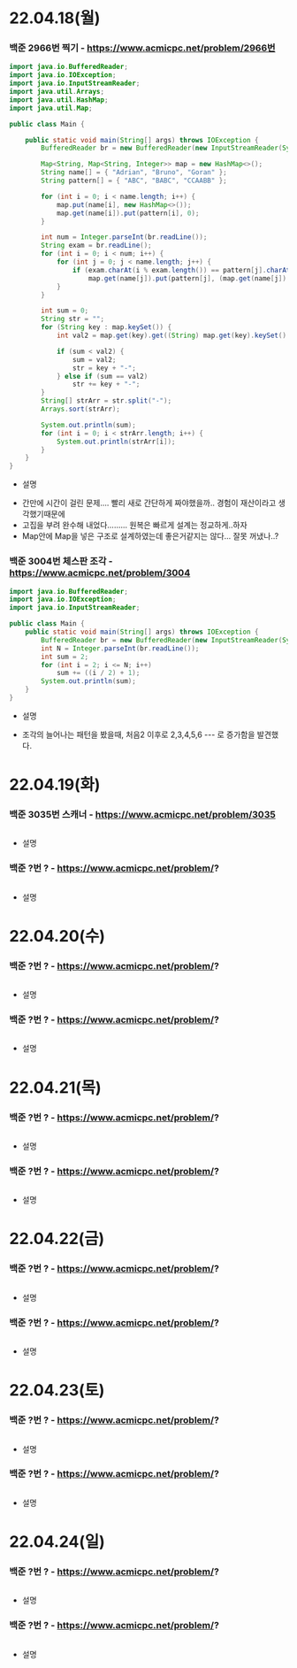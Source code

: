 # 22.04.18(월)

### 백준 2966번 찍기 - https://www.acmicpc.net/problem/2966번
```java
import java.io.BufferedReader;
import java.io.IOException;
import java.io.InputStreamReader;
import java.util.Arrays;
import java.util.HashMap;
import java.util.Map;

public class Main {

	public static void main(String[] args) throws IOException {
		BufferedReader br = new BufferedReader(new InputStreamReader(System.in));

		Map<String, Map<String, Integer>> map = new HashMap<>();
		String name[] = { "Adrian", "Bruno", "Goran" };
		String pattern[] = { "ABC", "BABC", "CCAABB" };

		for (int i = 0; i < name.length; i++) {
			map.put(name[i], new HashMap<>());
			map.get(name[i]).put(pattern[i], 0);
		}

		int num = Integer.parseInt(br.readLine());
		String exam = br.readLine();
		for (int i = 0; i < num; i++) {
			for (int j = 0; j < name.length; j++) {
				if (exam.charAt(i % exam.length()) == pattern[j].charAt(i % pattern[j].length()))
					map.get(name[j]).put(pattern[j], (map.get(name[j]).get(pattern[j]) + 1));
			}
		}

		int sum = 0;
		String str = "";
		for (String key : map.keySet()) {
			int val2 = map.get(key).get((String) map.get(key).keySet().toArray()[0]);

			if (sum < val2) {
				sum = val2;
				str = key + "-";
			} else if (sum == val2)
				str += key + "-";
		}
		String[] strArr = str.split("-");
		Arrays.sort(strArr);

		System.out.println(sum);
		for (int i = 0; i < strArr.length; i++) {
			System.out.println(strArr[i]);
		}
	}
}
```
- 설명
 * 간만에 시간이 걸린 문제.... 빨리 새로 간단하게 짜야했을까.. 경험이 재산이라고 생각했기때문에
 * 고집을 부려 완수해 내었다......... 원복은 빠르게 설계는 정교하게..하자
 * Map안에 Map을 넣은 구조로 설계하였는데 좋은거같지는 않다... 잘못 꺼냈나..?

### 백준 3004번 체스판 조각 - https://www.acmicpc.net/problem/3004
```java
import java.io.BufferedReader;
import java.io.IOException;
import java.io.InputStreamReader;

public class Main {
	public static void main(String[] args) throws IOException {
		BufferedReader br = new BufferedReader(new InputStreamReader(System.in));
		int N = Integer.parseInt(br.readLine());
		int sum = 2;
		for (int i = 2; i <= N; i++)
			sum += ((i / 2) + 1);
		System.out.println(sum);
	}
}
```
- 설명
 * 조각의 늘어나는 패턴을 봤을때, 처음2 이후로 2,3,4,5,6 --- 로 증가함을 발견했다.

# 22.04.19(화)

### 백준 3035번 스캐너 - https://www.acmicpc.net/problem/3035
```java

```
- 설명


### 백준 ?번 ? - https://www.acmicpc.net/problem/?
```java

```
- 설명

# 22.04.20(수)

### 백준 ?번 ? - https://www.acmicpc.net/problem/?
```java

```
- 설명


### 백준 ?번 ? - https://www.acmicpc.net/problem/?
```java

```
- 설명

# 22.04.21(목)

### 백준 ?번 ? - https://www.acmicpc.net/problem/?
```java

```
- 설명


### 백준 ?번 ? - https://www.acmicpc.net/problem/?
```java

```
- 설명

# 22.04.22(금)

### 백준 ?번 ? - https://www.acmicpc.net/problem/?
```java

```
- 설명


### 백준 ?번 ? - https://www.acmicpc.net/problem/?
```java

```
- 설명

# 22.04.23(토)

### 백준 ?번 ? - https://www.acmicpc.net/problem/?
```java

```
- 설명


### 백준 ?번 ? - https://www.acmicpc.net/problem/?
```java

```
- 설명

# 22.04.24(일)

### 백준 ?번 ? - https://www.acmicpc.net/problem/?
```java

```
- 설명


### 백준 ?번 ? - https://www.acmicpc.net/problem/?
```java

```
- 설명

